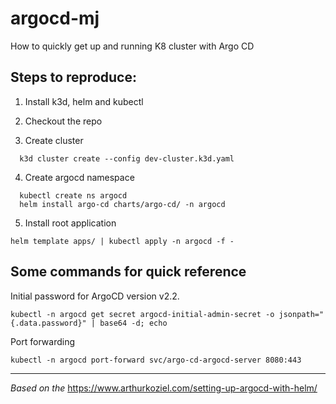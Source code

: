 # argocd-mj

How to quickly get up and running K8 cluster with Argo CD 

## Steps to reproduce:

1. Install k3d, helm and kubectl

2. Checkout the repo 

3. Create cluster
```
  k3d cluster create --config dev-cluster.k3d.yaml
```

4. Create argocd namespace
```
  kubectl create ns argocd 
  helm install argo-cd charts/argo-cd/ -n argocd
```  

5. Install root application
```
helm template apps/ | kubectl apply -n argocd -f -
```
  
## Some commands for quick reference
Initial password for ArgoCD version v2.2.

```
kubectl -n argocd get secret argocd-initial-admin-secret -o jsonpath="{.data.password}" | base64 -d; echo
```

Port forwarding 
```
kubectl -n argocd port-forward svc/argo-cd-argocd-server 8080:443
```

---
*Based on the* https://www.arthurkoziel.com/setting-up-argocd-with-helm/
